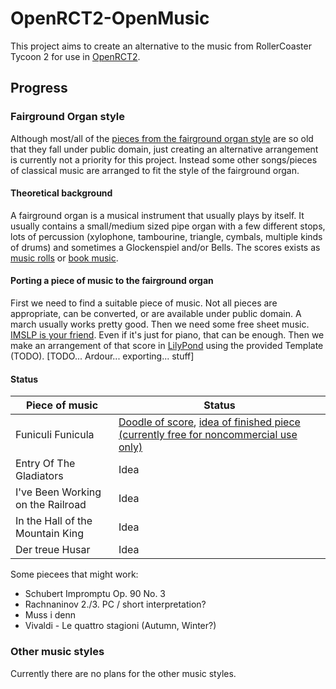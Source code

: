 # OpenRCT2-OpenMusic
This project aims to create an alternative to the music from RollerCoaster Tycoon 2 for use in [OpenRCT2](https://github.com/OpenRCT2/OpenRCT2).

## Progress
### Fairground Organ style
Although most/all of the [pieces from the fairground organ style](http://rct.wikia.com/wiki/Music) are so old that they fall under public domain, just creating an alternative arrangement is currently not a priority for this project. Instead some other songs/pieces of classical music are arranged to fit the style of the fairground organ.

#### Theoretical background
A fairground organ is a musical instrument that usually plays by itself. It usually contains a small/medium sized pipe organ with a few different stops, lots of percussion (xylophone, tambourine, triangle, cymbals, multiple kinds of drums) and sometimes a Glockenspiel and/or Bells.
The scores exists as [music rolls](https://en.wikipedia.org/wiki/Music_roll) or [book music](https://en.wikipedia.org/wiki/Book_music).

#### Porting a piece of music to the fairground organ
First we need to find a suitable piece of music. Not all pieces are appropriate, can be converted, or are available under public domain. A march usually works pretty good. Then we need some free sheet music. [IMSLP is your friend](http://imslp.org/). Even if it's just for piano, that can be enough. Then we make an arrangement of that score in [LilyPond](http://lilypond.org/) using the provided Template (TODO). [TODO... Ardour... exporting... stuff]

#### Status
| Piece of music | Status |
| --- | --- |
| Funiculi Funicula | [Doodle of score](https://cuervo.phoenix.uberspace.de/music/fufa.pdf), [idea of finished piece (currently free for noncommercial use only)](https://cuervo.phoenix.uberspace.de/music/fufa3.ogg) |
| Entry Of The Gladiators | Idea |
| I've Been Working on the Railroad | Idea |
| In the Hall of the Mountain King | Idea |
| Der treue Husar | Idea |

Some piecees that might work:

* Schubert Impromptu Op. 90 No. 3
* Rachnaninov 2./3. PC / short interpretation?
* Muss i denn
* Vivaldi - Le quattro stagioni (Autumn, Winter?)

### Other music styles
Currently there are no plans for the other music styles.
